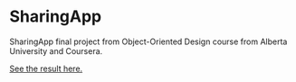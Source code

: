 # SharingApp
SharingApp final project from Object-Oriented Design course from Alberta University and Coursera.

[See the result here.](https://www.youtube.com/watch?v=HnmD9ZpLmBg&feature=youtu.be)
